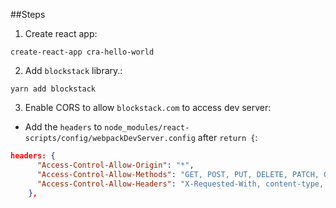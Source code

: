 ##Steps

1. Create react app:

`create-react-app cra-hello-world`

2. Add `blockstack` library.:

`yarn add blockstack`

3. Enable CORS to allow `blockstack.com` to access dev server:


- Add the `headers` to `node_modules/react-scripts/config/webpackDevServer.config`  after `return {`:

``` json
headers: {
      "Access-Control-Allow-Origin": "*",
      "Access-Control-Allow-Methods": "GET, POST, PUT, DELETE, PATCH, OPTIONS",
      "Access-Control-Allow-Headers": "X-Requested-With, content-type, Authorization",
    },
```

